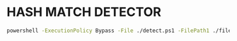 # HASH MATCH DETECTOR


```bash
powershell -ExecutionPolicy Bypass -File ./detect.ps1 -FilePath1 ./file1.txt -FilePath2 ./file2.txt
```